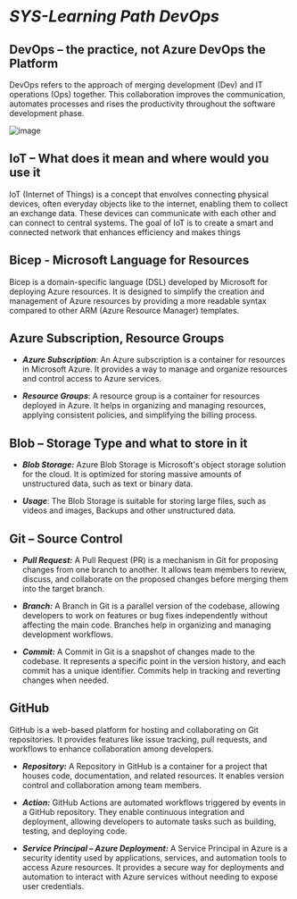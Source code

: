 # ***SYS-Learning Path DevOps***


## DevOps – the practice, not Azure DevOps the Platform

   DevOps refers to the approach of merging development (Dev) and IT operations (Ops) together. This collaboration improves the communication, automates processes and rises the productivity throughout the software development phase.

![image](https://github.com/AlexLPlanB/DevOps/assets/159454517/beab6d23-7cd3-411e-86a5-13bd9f1f2820)

## IoT – What does it mean and where would you use it

IoT (Internet of Things) is a concept that envolves connecting physical devices, often everyday objects like to the internet, enabling them to collect an exchange data. These devices can communicate with each other and can connect to central systems. The goal of IoT is to create a smart and connected network that enhances efficiency and makes things 

## Bicep - Microsoft Language for Resources
Bicep is a domain-specific language (DSL) developed by Microsoft for deploying Azure resources. It is designed to simplify the creation and management of Azure resources by providing a more readable syntax compared to other ARM (Azure Resource Manager) templates.


## Azure Subscription, Resource Groups 

- ***Azure Subscription***:
An Azure subscription is a container for resources in Microsoft Azure. It provides a way to manage and organize resources and control access to Azure services.

- ***Resource Groups***:
A resource group is a container for resources deployed in Azure. It helps in organizing and managing resources, applying consistent policies, and simplifying the billing process.


## Blob – Storage Type and what to store in it 

- ***Blob Storage:***
Azure Blob Storage is Microsoft's object storage solution for the cloud. It is optimized for storing massive amounts of unstructured data, such as text or binary data.

- ***Usage***:
The Blob Storage is suitable for storing large files, such as videos and images, Backups and other unstructured data. 


## Git – Source Control  

- ***Pull Request:***
   A Pull Request (PR) is a mechanism in Git for proposing changes from one branch to another. It allows team members to review, discuss, and collaborate on the proposed changes before merging them into the target branch.

- ***Branch:*** 
   A Branch in Git is a parallel version of the codebase, allowing developers to work on features or bug fixes independently without affecting the main code. Branches help in organizing and managing development workflows.
   
- ***Commit:***
   A Commit in Git is a snapshot of changes made to the codebase. It represents a specific point in the version history, and each commit has a unique identifier. Commits help in tracking and reverting changes when needed.


## GitHub 
GitHub is a web-based platform for hosting and collaborating on Git repositories. It provides features like issue tracking, pull requests, and workflows to enhance collaboration among developers.

- ***Repository:***
   A Repository in GitHub is a container for a project that houses code, documentation, and related resources. It enables version control and collaboration among team members.

- ***Action:*** 
   GitHub Actions are automated workflows triggered by events in a GitHub repository. They enable continuous integration and deployment, allowing developers to automate tasks such as building, testing, and deploying code.

- ***Service Principal – Azure Deployment:***
   A Service Principal in Azure is a security identity used by applications, services, and automation tools to access Azure resources. It provides a secure way for deployments and automation to interact with Azure services without needing to expose user credentials.

